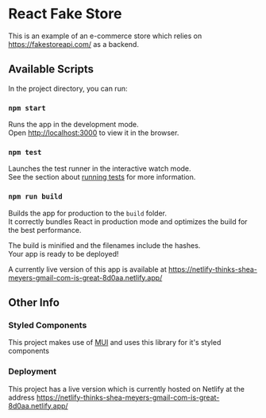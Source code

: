 # React Fake Store

This is an example of an e-commerce store which relies on https://fakestoreapi.com/ as a backend.
## Available Scripts

In the project directory, you can run:

### `npm start`

Runs the app in the development mode.\
Open [http://localhost:3000](http://localhost:3000) to view it in the browser.

### `npm test`

Launches the test runner in the interactive watch mode.\
See the section about [running tests](https://facebook.github.io/create-react-app/docs/running-tests) for more information.

### `npm run build`

Builds the app for production to the `build` folder.\
It correctly bundles React in production mode and optimizes the build for the best performance.

The build is minified and the filenames include the hashes.\
Your app is ready to be deployed!

A currently live version of this app is available at https://netlify-thinks-shea-meyers-gmail-com-is-great-8d0aa.netlify.app/


## Other Info

### Styled Components

This project makes use of [MUI](https://mui.com/) and uses this library for it's styled components

### Deployment

This project has a live version which is currently hosted on Netlify at the address
https://netlify-thinks-shea-meyers-gmail-com-is-great-8d0aa.netlify.app/
